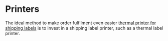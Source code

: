 # Printers
The ideal method to make order fulfilment even easier <a href="https://munbyn.com/products/thermal-shipping-label-printer">thermal printer for shipping labels</a> is to invest in a shipping label printer, such as a thermal label printer.
